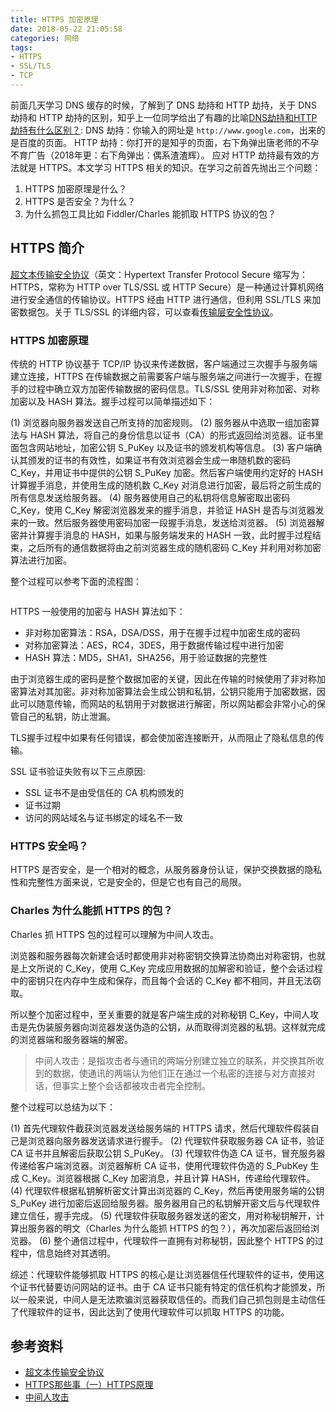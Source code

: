 ```yaml
---
title: HTTPS 加密原理
date: 2018-05-22 21:05:58
categories: 网络
tags:
- HTTPS
- SSL/TLS
- TCP
---
```


前面几天学习 DNS 缓存的时候，了解到了 DNS 劫持和 HTTP 劫持，关于 DNS 劫持和 HTTP 劫持的区别，知乎上一位同学给出了有趣的比喻[DNS劫持和HTTP劫持有什么区别？](https://www.zhihu.com/question/27035513): 
DNS 劫持：你输入的网址是 `http://www.google.com`，出来的是百度的页面。
HTTP 劫持：你打开的是知乎的页面，右下角弹出唐老师的不孕不育广告（2018年更：右下角弹出：偶系渣渣辉）。
应对 HTTP 劫持最有效的方法就是 HTTPS。本文学习 HTTPS 相关的知识。在学习之前首先抛出三个问题： 

1. HTTPS 加密原理是什么？
2. HTTPS 是否安全？为什么？
3. 为什么抓包工具比如 Fiddler/Charles 能抓取 HTTPS 协议的包？

<!--more-->

## HTTPS 简介

[超文本传输安全协议](https://zh.wikipedia.org/wiki/%E8%B6%85%E6%96%87%E6%9C%AC%E4%BC%A0%E8%BE%93%E5%AE%89%E5%85%A8%E5%8D%8F%E8%AE%AE)（英文：Hypertext Transfer Protocol Secure 缩写为：HTTPS，常称为 HTTP over TLS/SSL 或 HTTP Secure）是一种通过计算机网络进行安全通信的传输协议。HTTPS 经由 HTTP 进行通信，但利用 SSL/TLS 来加密数据包。关于 TLS/SSL 的详细内容，可以查看[传输层安全性协议](https://zh.wikipedia.org/wiki/%E5%82%B3%E8%BC%B8%E5%B1%A4%E5%AE%89%E5%85%A8%E6%80%A7%E5%8D%94%E5%AE%9A)。

### HTTPS 加密原理

传统的 HTTP 协议基于 TCP/IP 协议来传递数据，客户端通过三次握手与服务端建立连接，HTTPS 在传输数据之前需要客户端与服务端之间进行一次握手，在握手的过程中确立双方加密传输数据的密码信息。TLS/SSL 使用非对称加密、对称加密以及 HASH 算法。握手过程可以简单描述如下：

(1) 浏览器向服务器发送自己所支持的加密规则。
(2) 服务器从中选取一组加密算法与 HASH 算法，将自己的身份信息以证书（CA）的形式返回给浏览器。证书里面包含网站地址，加密公钥 S_PuKey 以及证书的颁发机构等信息。
(3) 客户端确认其颁发的证书的有效性，如果证书有效浏览器会生成一串随机数的密码 C_Key，并用证书中提供的公钥 S_PuKey 加密。然后客户端使用约定好的 HASH 计算握手消息，并使用生成的随机数 C_Key 对消息进行加密，最后将之前生成的所有信息发送给服务器。
(4) 服务器使用自己的私钥将信息解密取出密码 C_Key，使用 C_Key 解密浏览器发来的握手消息，并验证 HASH 是否与浏览器发来的一致。然后服务器使用密码加密一段握手消息，发送给浏览器。
(5) 浏览器解密并计算握手消息的 HASH，如果与服务端发来的 HASH 一致，此时握手过程结束，之后所有的通信数据将由之前浏览器生成的随机密码 C_Key 并利用对称加密算法进行加密。

整个过程可以参考下面的流程图：

<img src="" alt="">

HTTPS 一般使用的加密与 HASH 算法如下：

- 非对称加密算法：RSA，DSA/DSS，用于在握手过程中加密生成的密码
- 对称加密算法：AES，RC4，3DES，用于数据传输过程中进行加密
- HASH 算法：MD5，SHA1，SHA256，用于验证数据的完整性

由于浏览器生成的密码是整个数据加密的关键，因此在传输的时候使用了非对称加密算法对其加密。非对称加密算法会生成公钥和私钥，公钥只能用于加密数据，因此可以随意传输，而网站的私钥用于对数据进行解密，所以网站都会非常小心的保管自己的私钥，防止泄漏。

TLS握手过程中如果有任何错误，都会使加密连接断开，从而阻止了隐私信息的传输。

SSL 证书验证失败有以下三点原因:

- SSL 证书不是由受信任的 CA 机构颁发的
- 证书过期
- 访问的网站域名与证书绑定的域名不一致

### HTTPS 安全吗？

HTTPS 是否安全，是一个相对的概念，从服务器身份认证，保护交换数据的隐私性和完整性方面来说，它是安全的，但是它也有自己的局限。

### Charles 为什么能抓 HTTPS 的包？

Charles 抓 HTTPS 包的过程可以理解为中间人攻击。

浏览器和服务器每次新建会话时都使用非对称密钥交换算法协商出对称密钥，也就是上文所说的 C_Key，使用 C_Key 完成应用数据的加解密和验证，整个会话过程中的密钥只在内存中生成和保存，而且每个会话的 C_Key 都不相同，并且无法窃取。

所以整个加密过程中，至关重要的就是客户端生成的对称秘钥 C_Key，中间人攻击是先伪装服务器向浏览器发送伪造的公钥，从而取得浏览器的私钥。这样就完成的浏览器端和服务器端的解密。

>中间人攻击：是指攻击者与通讯的两端分别建立独立的联系，并交换其所收到的数据，使通讯的两端认为他们正在通过一个私密的连接与对方直接对话，但事实上整个会话都被攻击者完全控制。

整个过程可以总结为以下：

(1) 首先代理软件截获浏览器发送给服务端的 HTTPS 请求，然后代理软件假装自己是浏览器向服务器发送请求进行握手。
(2) 代理软件获取服务器 CA 证书，验证 CA 证书并且解密后获取公钥 S_PuKey。
(3) 代理软件伪造 CA 证书，冒充服务器传递给客户端浏览器。浏览器解析 CA 证书，使用代理软件伪造的 S_PubKey 生成 C_Key。浏览器根据 C_Key 加密消息，并且计算 HASH，传递给代理软件。
(4) 代理软件根据私钥解析密文计算出浏览器的 C_Key，然后再使用服务端的公钥 S_PuKey 进行加密后返回给服务器。服务器用自己的私钥解开密文后与代理软件建立信任，握手完成。
(5) 代理软件获取服务器发送的密文，用对称秘钥解开，计算出服务器的明文（Charles 为什么能抓 HTTPS 的包？），再次加密后返回给浏览器。
(6) 整个通信过程中，代理软件一直拥有对称秘钥，因此整个 HTTPS 的过程中，信息始终对其透明。

综述：代理软件能够抓取 HTTPS 的核心是让浏览器信任代理软件的证书，使用这个证书代替要访问网站的证书。由于 CA 证书只能有特定的信任机构才能颁发，所以一般来说，中间人是无法欺骗浏览器获取信任的。而我们自己抓包则是主动信任了代理软件的证书，因此达到了使用代理软件可以抓取 HTTPS 的功能。

## 参考资料

- [超文本传输安全协议](https://zh.wikipedia.org/wiki/%E8%B6%85%E6%96%87%E6%9C%AC%E4%BC%A0%E8%BE%93%E5%AE%89%E5%85%A8%E5%8D%8F%E8%AE%AE)
- [HTTPS那些事（一）HTTPS原理](https://www.guokr.com/post/114121/)
- [中间人攻击](https://zh.wikipedia.org/wiki/%E4%B8%AD%E9%97%B4%E4%BA%BA%E6%94%BB%E5%87%BB)